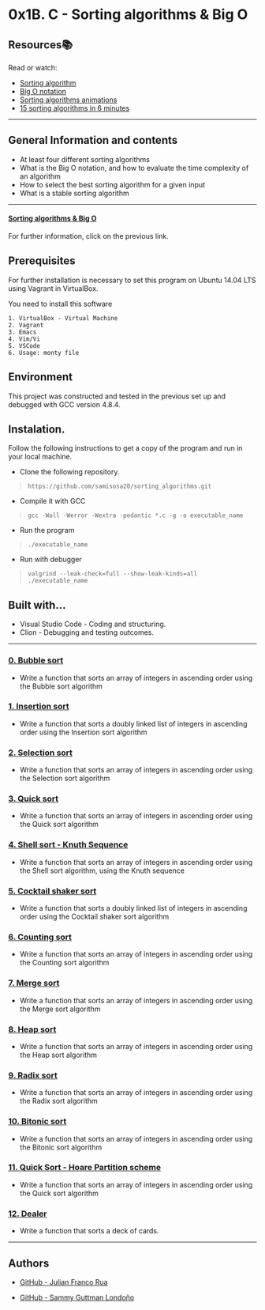 # 0x1B. C - Sorting algorithms & Big O

## Resources:books:
Read or watch:
* [Sorting algorithm](https://en.wikipedia.org/wiki/Sorting_algorithm)
* [Big O notation](https://stackoverflow.com/questions/487258/what-is-a-plain-english-explanation-of-big-o-notation)
* [Sorting algorithms animations](https://en.wikipedia.org/wiki/Hash_table)
* [15 sorting algorithms in 6 minutes](https://www.youtube.com/watch?v=kPRA0W1kECg)

---
## General Information and contents

* At least four different sorting algorithms
* What is the Big O notation, and how to evaluate the time complexity of an algorithm
* How to select the best sorting algorithm for a given input
* What is a stable sorting algorithm
---

#### [Sorting algorithms & Big O](https://intranet.hbtn.io/projects/248#task-1326)
For further information, click on the previous link.

## Prerequisites

For further installation is necessary to set this program on Ubuntu 14.04 LTS using Vagrant in VirtualBox.

You need to install this software
```
1. VirtualBox - Virtual Machine
2. Vagrant
3. Emacs
4. Vim/Vi
5. VSCode
6. Usage: monty file
```

## Environment

This project was constructed and tested in the previous set up and debugged with GCC version 4.8.4.


## Instalation.
Follow the following instructions to get a copy of the program and run in your local machine.

- Clone the following repository.
 > `https://github.com/samisosa20/sorting_algorithms.git`

- Compile it with GCC
 > `gcc -Wall -Werror -Wextra -pedantic *.c -g -o executable_name`

- Run the program
 > `./executable_name`

 - Run with debugger
 > `valgrind --leak-check=full --show-leak-kinds=all ./executable_name`


## Built with...

- Visual Studio Code - Coding and structuring.
- Clion - Debugging and testing outcomes.

---
### [0. Bubble sort](./0-bubble_sort.c)
* Write a function that sorts an array of integers in ascending order using the Bubble sort algorithm


### [1. Insertion sort](./1-insertion_sort_list.c)
* Write a function that sorts a doubly linked list of integers in ascending order using the Insertion sort algorithm


### [2. Selection sort](./2-selection_sort.c)
* Write a function that sorts an array of integers in ascending order using the Selection sort algorithm


### [3. Quick sort](./3-quick_sort.c)
* Write a function that sorts an array of integers in ascending order using the Quick sort algorithm


### [4. Shell sort - Knuth Sequence](./100-shell_sort.c)
* Write a function that sorts an array of integers in ascending order using the Shell sort algorithm, using the Knuth sequence


### [5. Cocktail shaker sort](./101-cocktail_sort_list.c)
* Write a function that sorts a doubly linked list of integers in ascending order using the Cocktail shaker sort algorithm


### [6. Counting sort](./102-counting_sort.c)
* Write a function that sorts an array of integers in ascending order using the Counting sort algorithm


### [7. Merge sort](./103-merge_sort.c)
* Write a function that sorts an array of integers in ascending order using the Merge sort algorithm


### [8. Heap sort](./104-heap_sort.c)
* Write a function that sorts an array of integers in ascending order using the Heap sort algorithm


### [9. Radix sort](./105-radix_sort.c)
* Write a function that sorts an array of integers in ascending order using the Radix sort algorithm


### [10. Bitonic sort](./106-bitonic_sort.c)
* Write a function that sorts an array of integers in ascending order using the Bitonic sort algorithm


### [11. Quick Sort - Hoare Partition scheme](./107-quick_sort_hoare.c)
* Write a function that sorts an array of integers in ascending order using the Quick sort algorithm


### [12. Dealer](./1000-sort_deck.c)
* Write a function that sorts a deck of cards.
---

##  Authors

- [GitHub - Julian Franco Rua](https://github.com/julianfrancor)

- [GitHub - Sammy Guttman Londoño](https://github.com/samisosa20)